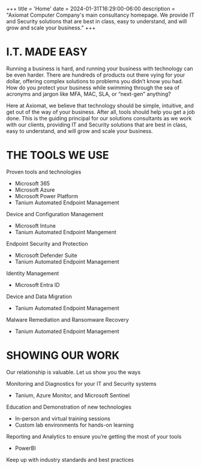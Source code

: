 +++
title = 'Home'
date = 2024-01-31T16:29:00-06:00
description = "Axiomat Computer Company's main consultancy homepage.  We provide IT and Security solutions that are best in class, easy to understand, and will grow and scale your business."
+++
# I.T. MADE EASY
Running a business is hard, and running your business with technology can be even harder.  There are hundreds of products out there vying for your dollar, offering complex solutions to problems you didn’t know you had.  How do you protect your business while swimming through the sea of acronyms and jargon like MFA, MAC, SLA, or “next-gen” anything?

Here at Axiomat, we believe that technology should be simple, intuitive, and get out of the way of your business.  After all, tools should help you get a job done.  This is the guiding principal for our solutions consultants as we work with our clients, providing IT and Security solutions that are best in class, easy to understand, and will grow and scale your business.

# THE TOOLS WE USE
Proven tools and technologies

* Microsoft 365
* Microsoft Azure
* Microsoft Power Platform
* Tanium Automated Endpoint Management

Device and Configuration Management

* Microsoft Intune
* Tanium Automated Endpoint Mangement

Endpoint Security and Protection

* Microsoft Defender Suite
* Tanium Automated Endpoint Management

Identity Management

* Microsoft Entra ID

Device and Data Migration

* Tanium Automated Endpoint Management

Malware Remediation and Ransomware Recovery

* Tanium Automated Endpoint Management

# SHOWING OUR WORK
Our relationship is valuable.  Let us show you the ways

Monitoring and Diagnostics for your IT and Security systems

* Tanium, Azure Monitor, and Microsoft Sentinel

Education and Demonstration of new technologies

* In-person and virtual training sessions
* Custom lab environments for hands-on learning

Reporting and Analytics to ensure you’re getting the most of your tools

* PowerBI

Keep up with industry standards and best practices